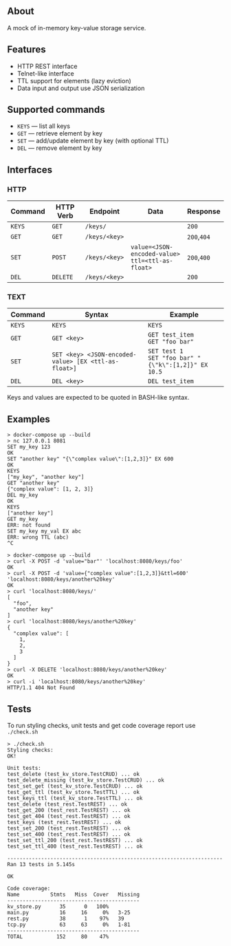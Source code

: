 ## About
A mock of in-memory key-value storage service.

## Features
- HTTP REST interface
- Telnet-like interface
- TTL support for elements (lazy eviction)
- Data input and output use JSON serialization

## Supported commands
- `KEYS` — list all keys
- `GET` — retrieve element by key
- `SET` — add/update element by key (with optional TTL)
- `DEL` — remove element by key

## Interfaces

### HTTP
|Command|HTTP Verb|Endpoint|Data|Response|
|-|-|-|-|-|
|`KEYS`|`GET`|`/keys/`||`200`|
|`GET`|`GET`|`/keys/<key>`||`200`,`404`|
|`SET`|`POST`|`/keys/<key>`|`value=<JSON-encoded-value>`<br>`ttl=<ttl-as-float>`|`200`,`400`|
|`DEL`|`DELETE`|`/keys/<key>`||`200`|

### TEXT
|Command|Syntax|Example|
|-|-|-|
|`KEYS`|`KEYS`|`KEYS`|
|`GET`|`GET <key>`|`GET test_item`<br>`GET "foo bar"`|
|`SET`|`SET <key> <JSON-encoded-value> [EX <ttl-as-float>]`|`SET test 1`<br>`SET "foo bar" "{\"k\":[1,2]}" EX 10.5`|
|`DEL`|`DEL <key>`|`DEL test_item`|

Keys and values are expected to be quoted in BASH-like syntax.

## Examples

```
> docker-compose up --build
> nc 127.0.0.1 8081
SET my_key 123
OK
SET "another key" "{\"complex value\":[1,2,3]}" EX 600
OK
KEYS
["my_key", "another key"]
GET "another key"
{"complex value": [1, 2, 3]}
DEL my_key
OK
KEYS
["another key"]
GET my_key
ERR: not found
SET my_key my_val EX abc
ERR: wrong TTL (abc)
^C
```

```
> docker-compose up --build
> curl -X POST -d 'value="bar"' 'localhost:8080/keys/foo'
OK
> curl -X POST -d 'value={"complex value":[1,2,3]}&ttl=600' 'localhost:8080/keys/another%20key'
OK
> curl 'localhost:8080/keys/'
[
  "foo",
  "another key"
]
> curl 'localhost:8080/keys/another%20key'
{
  "complex value": [
    1,
    2,
    3
  ]
}
> curl -X DELETE 'localhost:8080/keys/another%20key'
OK
> curl -i 'localhost:8080/keys/another%20key'
HTTP/1.1 404 Not Found
```

## Tests

To run styling checks, unit tests and get code coverage report use `./check.sh`

```
> ./check.sh
Styling checks:
OK!

Unit tests:
test_delete (test_kv_store.TestCRUD) ... ok
test_delete_missing (test_kv_store.TestCRUD) ... ok
test_set_get (test_kv_store.TestCRUD) ... ok
test_get_ttl (test_kv_store.TestTTL) ... ok
test_keys_ttl (test_kv_store.TestTTL) ... ok
test_delete (test_rest.TestREST) ... ok
test_get_200 (test_rest.TestREST) ... ok
test_get_404 (test_rest.TestREST) ... ok
test_keys (test_rest.TestREST) ... ok
test_set_200 (test_rest.TestREST) ... ok
test_set_400 (test_rest.TestREST) ... ok
test_set_ttl_200 (test_rest.TestREST) ... ok
test_set_ttl_400 (test_rest.TestREST) ... ok

----------------------------------------------------------------------
Ran 13 tests in 5.145s

OK

Code coverage:
Name          Stmts   Miss  Cover   Missing
-------------------------------------------
kv_store.py      35      0   100%
main.py          16     16     0%   3-25
rest.py          38      1    97%   39
tcp.py           63     63     0%   1-81
-------------------------------------------
TOTAL           152     80    47%
```
